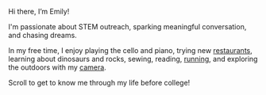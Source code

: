 Hi there, I’m Emily! 

I'm passionate about STEM outreach, sparking meaningful conversation, and chasing dreams. 

In my free time, I enjoy playing the cello and piano, trying new [restaurants](https://beli.co/app/emgzh), learning about dinosaurs and rocks, sewing, reading, [running](https://strava.app.link/XvX7oP1u8Qb), and exploring the outdoors with my [camera](https://emilygzh.github.io/clickshack/). 

Scroll to get to know me through my life before college! 